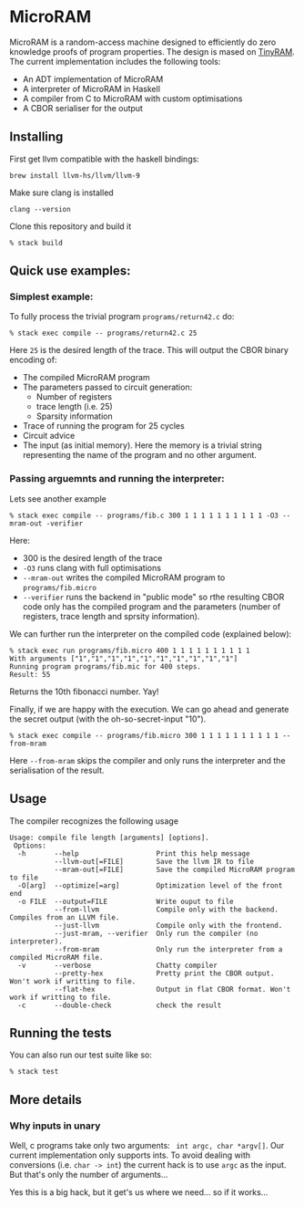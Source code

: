 
# MicroRAM
 
MicroRAM is a random-access machine designed to efficiently do zero knowledge proofs of program properties. The design is mased on [TinyRAM](https://www.scipr-lab.org/doc/TinyRAM-spec-0.991.pdf). The current implementation includes the following tools:
 
 * An ADT implementation of MicroRAM 
 * A interpreter of MicroRAM in Haskell 
 * A compiler from C to MicroRAM with custom optimisations
 * A CBOR serialiser for the output

## Installing

First get llvm compatible with the haskell bindings:

```
brew install llvm-hs/llvm/llvm-9
```

Make sure clang is installed

```
clang --version
```

Clone this repository and build it

```
% stack build
```


## Quick use examples:

### Simplest example:

To fully process the trivial program `programs/return42.c` do:

```
% stack exec compile -- programs/return42.c 25
```

Here `25` is the desired length of the trace. This will output the CBOR binary encoding of:

* The compiled MicroRAM program  
* The parameters passed to circuit generation:
  * Number of registers
  * trace length (i.e. 25)
  * Sparsity information
* Trace of running the program for 25 cycles
* Circuit advice
* The input (as initial memory). Here the memory is a trivial string representing the name of the program and no other argument.


### Passing arguemnts and running the interpreter:

Lets see another example

```
% stack exec compile -- programs/fib.c 300 1 1 1 1 1 1 1 1 1 1 -O3 --mram-out -verifier
```
Here:
* 300 is the desired length of the trace
* `-O3` runs clang with full optimisations
* `--mram-out` writes the compiled MicroRAM program to `programs/fib.micro`
* `--verifier` runs the backend in "public mode" so rthe resulting CBOR code only has the compiled program and the parameters (number of registers, trace length and sprsity information).

We can further run the interpreter on the compiled code (explained below): 

```
% stack exec run programs/fib.micro 400 1 1 1 1 1 1 1 1 1 1
With arguments ["1","1","1","1","1","1","1","1","1","1"]
Running program programs/fib.mic for 400 steps.
Result: 55
```
Returns the 10th fibonacci number. Yay!

Finally, if we are happy with the execution. We can go ahead and generate the secret output (with the oh-so-secret-input "10").

```
% stack exec compile -- programs/fib.micro 300 1 1 1 1 1 1 1 1 1 1 --from-mram
```

Here `--from-mram` skips the compiler and only runs the interpreter and the serialisation of the result.

## Usage

The compiler recognizes the following usage

```
Usage: compile file length [arguments] [options]. 
 Options: 
  -h       --help                   Print this help message
           --llvm-out[=FILE]        Save the llvm IR to file
           --mram-out[=FILE]        Save the compiled MicroRAM program to file
  -O[arg]  --optimize[=arg]         Optimization level of the front end
  -o FILE  --output=FILE            Write ouput to file
           --from-llvm              Compile only with the backend. Compiles from an LLVM file.
           --just-llvm              Compile only with the frontend. 
           --just-mram, --verifier  Only run the compiler (no interpreter). 
           --from-mram              Only run the interpreter from a compiled MicroRAM file.
  -v       --verbose                Chatty compiler
           --pretty-hex             Pretty print the CBOR output. Won't work if writting to file. 
           --flat-hex               Output in flat CBOR format. Won't work if writting to file. 
  -c       --double-check           check the result
```

## Running the tests

You can also run our test suite like so:

```
% stack test
```

## More details

### Why inputs in unary

Well, c programs take only two arguments: ` int argc, char *argv[]`. Our current implementation only supports ints. To avoid dealing with conversions (i.e. `char -> int`) the current hack is to use `argc` as the input. But that's only the number of arguments...

Yes this is a big hack, but it get's us where we need... so if it works...